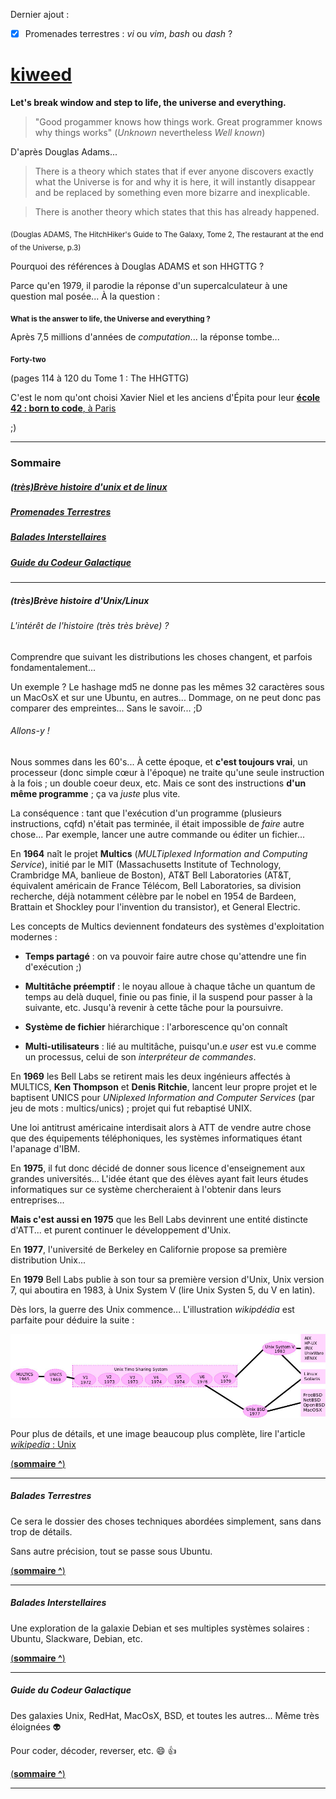 Dernier ajout : 

- [x] Promenades terrestres : *vi* ou *vim*, *bash* ou *dash* ?

# [kiweed](#)



**Let's break window and step to life, the universe and everything.**

>"Good progammer knows how things work. Great programmer knows why things works" (*Unknown* nevertheless *Well known*)

D'après Douglas Adams...

>There is a theory which states that if ever anyone discovers exactly what the
Universe is for and why it is here, it will instantly disappear and be replaced
by something even more bizarre and inexplicable.

>There is another theory which states that this has already happened.

<sub>(Douglas ADAMS, The HitchHiker's Guide to The Galaxy, Tome 2, The restaurant at the end of the Universe, p.3)</sub>

Pourquoi des références à Douglas ADAMS et son HHGTTG ?

Parce qu'en 1979, il parodie la réponse d'un supercalculateur à une question mal posée... À la question :

<sub>**What is the answer to life, the Universe and everything ?**</sub>

Après 7,5 millions d'années de *computation*... la réponse tombe...

<sub>**Forty-two**</sub>

(pages 114 à 120 du Tome 1 : The HHGTTG)

C'est le nom qu'ont choisi Xavier Niel et les anciens d'Épita pour leur [**école 42 : born to code**, à Paris](http://www.42.fr/)

;)


---

### <a name="sommaire">Sommaire</a>
##### [(très)Brève histoire d'unix et de linux](#u_histo)
##### [Promenades Terrestres](#terre)
##### [Balades Interstellaires](#interstellar)
##### [Guide du Codeur Galactique ](#intergal)

---

##### <a name="u_histo">(très)Brève histoire d'Unix/Linux</a>

###### L'intérêt de l'histoire (très très brève) ?

Comprendre que suivant les distributions les choses changent, et parfois
fondamentalement... 

Un exemple ? Le hashage md5 ne donne pas les mêmes 32 caractères sous
un MacOsX et sur une Ubuntu, en autres... Dommage, on ne peut donc pas comparer des empreintes...
Sans le savoir... ;D

###### Allons-y !

Nous sommes dans les 60's... À cette époque, et **c'est toujours vrai**, un processeur (donc simple cœur à l'époque) ne traite 
qu'une seule instruction à la fois ; un double coeur deux, etc. Mais ce sont des instructions **d'un même programme** ; ça
va *juste* plus vite.

La conséquence : tant que l'exécution d'un programme (plusieurs instructions, cqfd) n'était pas terminée, il était impossible de
*faire* autre chose... Par exemple, lancer une autre commande ou éditer un fichier...

En **1964** naît le projet **Multics** (*MULTiplexed Information and Computing Service*), initié par le MIT (Massachusetts Institute of Technology, Crambridge MA, banlieue de Boston), 
AT&T Bell Laboratories (AT&T, équivalent américain de France Télécom, Bell Laboratories, sa division recherche, déjà notamment 
célèbre par le nobel en 1954 de Bardeen, Brattain et Shockley pour l'invention du transistor), et General Electric.

Les concepts de Multics deviennent fondateurs des systèmes d'exploitation modernes :

- **Temps partagé** : on va pouvoir faire autre chose qu'attendre une fin d'exécution ;)

- **Multitâche préemptif** : le noyau alloue à chaque tâche un quantum de temps au delà duquel, finie ou pas finie, il la suspend
  pour passer à la suivante, etc. Jusqu'à revenir à cette tâche pour la poursuivre.

- **Système de fichier** hiérarchique : l'arborescence qu'on connaît

- **Multi-utilisateurs** : lié au multitâche, puisqu'un.e *user* est vu.e comme un processus, celui de son *interpréteur de commandes*.

En **1969** les Bell Labs se retirent mais les deux ingénieurs affectés à MULTICS, **Ken Thompson** et 
**Denis Ritchie**, lancent leur propre projet et le baptisent UNICS pour *UNiplexed Information and Computer Services*
(par jeu de mots : multics/unics) ; projet qui fut rebaptisé UNIX.

Une loi antitrust américaine interdisait alors à ATT de vendre autre chose que des équipements téléphoniques, les systèmes
informatiques étant l'apanage d'IBM.

En **1975**, il fut donc décidé de donner sous licence d'enseignement aux grandes universités... L'idée étant que des élèves
ayant fait leurs études informatiques sur ce système chercheraient à l'obtenir dans leurs entreprises...

**Mais c'est aussi en 1975** que les Bell Labs devinrent une entité distincte d'ATT... et purent continuer le développement d'Unix.

En **1977**, l'université de Berkeley en Californie propose sa première distribution Unix...

En **1979** Bell Labs publie à son tour sa première version d'Unix, Unix version 7, 
qui aboutira en 1983, à Unix System V (lire Unix Systen 5, du V en latin).

Dès lors, la guerre des Unix commence... L'illustration *wikipdédia* est parfaite pour déduire la suite :

![unix](histoire_unix.jpg)

Pour plus de détails, et une image beaucoup plus complète, lire l'article [*wikipedia* : Unix](https://fr.wikipedia.org/wiki/Unix)



[(**sommaire ^**)](#sommaire)

---

##### <a name="terre">Balades Terrestres</a>


Ce sera le dossier des choses techniques abordées simplement, sans dans trop de détails.

Sans autre précision, tout se passe sous Ubuntu.


[(**sommaire ^**)](#sommaire)

---


##### <a name="interstellar">Balades Interstellaires</a>


Une exploration de la galaxie Debian et ses multiples systèmes solaires : Ubuntu, Slackware, Debian, etc.


[(**sommaire ^**)](#sommaire)

---


##### <a name="intergal">Guide du Codeur Galactique</a>

Des galaxies Unix, RedHat, MacOsX, BSD, et toutes les autres... Même très éloignées :alien:

Pour coder, décoder, reverser, etc. :smile: :+1:

[(**sommaire ^**)](#sommaire)

---
